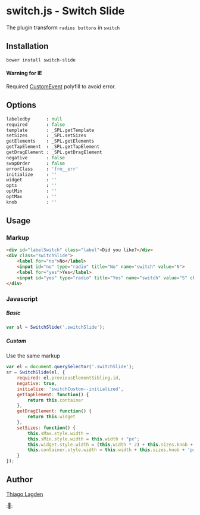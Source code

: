 switch.js - Switch Slide
========================

The plugin transform `radios buttons` in `switch`

## Installation

    bower install switch-slide

#### Warning for IE

Required [CustomEvent](https://developer.mozilla.org/en-US/docs/Web/API/CustomEvent#Polyfill) polyfill to avoid error.

## Options

```Coffee
labeledby      : null
required       : false
template       : _SPL.getTemplate
setSizes       : _SPL.setSizes
getElements    : _SPL.getElements
getTapElement  : _SPL.getTapElement
getDragElement : _SPL.getDragElement
negative       : false
swapOrder      : false
errorClass     : 'frm__err'
initialize     : ''
widget         : ''
opts           : ''
optMin         : ''
optMax         : ''
knob           : ''
```

## Usage

### Markup

```html
<div id="labelSwitch" class="label">Did you like?</div>
<div class="switchSlide">
    <label for="no">No</label>
    <input id="no" type="radio" title="No" name="switch" value="N">
    <label for="yes">Yes</label>
    <input id="yes" type="radio" title="Yes" name="switch" value="S" checked>
</div>
```

### Javascript

##### Basic

```javascript
var sl = SwitchSlide('.switchSlide');
```

##### Custom

Use the same markup

```javascript
var el = document.querySelector('.switchSlide');
sr = SwitchSlide(el, {
    required: el.previousElementSibling.id,
    negative: true,
    initialize: 'switchCustom--initialized',
    getTapElement: function() {
        return this.container
    },
    getDragElement: function() {
        return this.widget
    },
    setSizes: function() {
        this.sMax.style.width =
        this.sMin.style.width = this.width + "px";
        this.widget.style.width = (this.width * 2) + this.sizes.knob + 'px'
        this.container.style.width = this.width + this.sizes.knob + 'px'
    }
});
```

## Author

[Thiago Lagden](https://github.com/lagden)

::beers::
